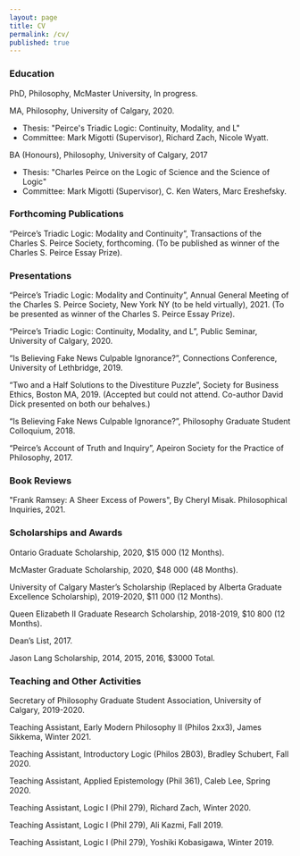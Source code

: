 ```yaml
---
layout: page
title: CV
permalink: /cv/
published: true
---
```

### Education

PhD, Philosophy, McMaster University, In progress.

MA, Philosophy, University of Calgary, 2020.
- Thesis: "Peirce's Triadic Logic: Continuity, Modality, and L"
- Committee: Mark Migotti (Supervisor), Richard Zach, Nicole Wyatt.

BA (Honours), Philosophy, University of Calgary, 2017
- Thesis: "Charles Peirce on the Logic of Science and the Science of Logic"
- Committee: Mark Migotti (Supervisor), C. Ken Waters, Marc Ereshefsky.

### Forthcoming Publications

“Peirce’s Triadic Logic: Modality and Continuity”, Transactions of the Charles S. Peirce
Society, forthcoming. (To be published as winner of the Charles S. Peirce Essay Prize).

### Presentations

“Peirce’s Triadic Logic: Modality and Continuity”, Annual General Meeting of the Charles S. Peirce Society, New York NY (to be held virtually), 2021. (To be presented as winner of the Charles S. Peirce Essay Prize).

“Peirce’s Triadic Logic: Continuity, Modality, and L”, Public Seminar, University of Calgary, 2020.

“Is Believing Fake News Culpable Ignorance?”, Connections Conference, University of Lethbridge, 2019.

“Two and a Half Solutions to the Divestiture Puzzle”, Society for Business Ethics, Boston MA, 2019. (Accepted but could not attend. Co-author David Dick presented on both our behalves.)

“Is Believing Fake News Culpable Ignorance?”, Philosophy Graduate Student Colloquium, 2018.

“Peirce’s Account of Truth and Inquiry”, Apeiron Society for the Practice of Philosophy, 2017.

### Book Reviews

"Frank Ramsey: A Sheer Excess of Powers", By Cheryl Misak. Philosophical Inquiries, 2021.

### Scholarships and Awards

Ontario Graduate Scholarship, 2020, $15 000 (12 Months).

McMaster Graduate Scholarship, 2020, $48 000 (48 Months).

University of Calgary Master’s Scholarship (Replaced by Alberta Graduate Excellence Scholarship), 2019-2020, $11 000 (12 Months).

Queen Elizabeth II Graduate Research Scholarship, 2018-2019, $10 800 (12 Months).

Dean’s List, 2017.

Jason Lang Scholarship, 2014, 2015, 2016, $3000 Total.

### Teaching and Other Activities

Secretary of Philosophy Graduate Student Association, University of Calgary, 2019-2020.

Teaching Assistant, Early Modern Philosophy II (Philos 2xx3), James Sikkema, Winter 2021.

Teaching Assistant, Introductory Logic (Philos 2B03), Bradley Schubert, Fall 2020.

Teaching Assistant, Applied Epistemology (Phil 361), Caleb Lee, Spring 2020.

Teaching Assistant, Logic I (Phil 279), Richard Zach, Winter 2020.

Teaching Assistant, Logic I (Phil 279), Ali Kazmi, Fall 2019.

Teaching Assistant, Logic I (Phil 279), Yoshiki Kobasigawa, Winter 2019.
